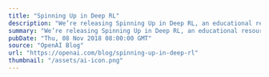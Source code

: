 ```yaml
---
title: "Spinning Up in Deep RL"
description: "We’re releasing Spinning Up in Deep RL, an educational resource designed to let anyone learn to become a skilled practitioner in deep reinforcement learning. Spinning Up consists of crystal-clear examples of RL code, educational exercises, documentation, and tutorials."
summary: "We’re releasing Spinning Up in Deep RL, an educational resource designed to let anyone learn to become a skilled practitioner in deep reinforcement learning. Spinning Up consists of crystal-clear examples of RL code, educational exercises, documentation, and tutorials."
pubDate: "Thu, 08 Nov 2018 08:00:00 GMT"
source: "OpenAI Blog"
url: "https://openai.com/blog/spinning-up-in-deep-rl"
thumbnail: "/assets/ai-icon.png"
---
```



